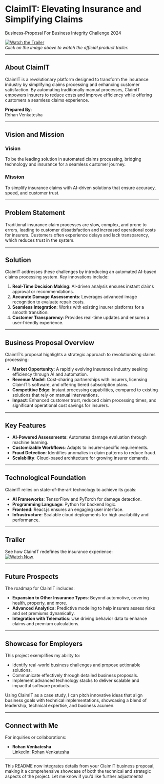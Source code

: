 # **ClaimIT: Elevating Insurance and Simplifying Claims**
Business-Proposal For Business Integrity Challenge 2024

[![Watch the Trailer](https://img.youtube.com/vi/LUPpjWrDW38/0.jpg)](https://youtu.be/LUPpjWrDW38?feature=shared)  
*Click on the image above to watch the official product trailer.*

---

## **About ClaimIT**

ClaimIT is a revolutionary platform designed to transform the insurance industry by simplifying claims processing and enhancing customer satisfaction. By automating traditionally manual processes, ClaimIT empowers insurers to reduce costs and improve efficiency while offering customers a seamless claims experience.

**Prepared By**:  
Rohan Venkatesha

---

## **Vision and Mission**

### **Vision**  
To be the leading solution in automated claims processing, bridging technology and insurance for a seamless customer journey.

### **Mission**  
To simplify insurance claims with AI-driven solutions that ensure accuracy, speed, and customer trust.

---

## **Problem Statement**

Traditional insurance claim processes are slow, complex, and prone to errors, leading to customer dissatisfaction and increased operational costs for insurers. Customers often experience delays and lack transparency, which reduces trust in the system.

---

## **Solution**

ClaimIT addresses these challenges by introducing an automated AI-based claims processing system. Key innovations include:

1. **Real-Time Decision Making**: AI-driven analysis ensures instant claims approval or recommendations.  
2. **Accurate Damage Assessments**: Leverages advanced image recognition to evaluate repair costs.  
3. **Seamless Integration**: Works with existing insurer platforms for a smooth transition.  
4. **Customer Transparency**: Provides real-time updates and ensures a user-friendly experience.

---

## **Business Proposal Overview**

ClaimIT’s proposal highlights a strategic approach to revolutionizing claims processing:

- **Market Opportunity**: A rapidly evolving insurance industry seeking efficiency through AI and automation.  
- **Revenue Model**: Cost-sharing partnerships with insurers, licensing ClaimIT’s software, and offering tiered subscription plans.  
- **Competitive Edge**: Instant processing capabilities, compared to existing solutions that rely on manual interventions.  
- **Impact**: Enhanced customer trust, reduced claim processing times, and significant operational cost savings for insurers.

---

## **Key Features**

- **AI-Powered Assessments**: Automates damage evaluation through machine learning.  
- **Customizable Workflows**: Adapts to insurer-specific requirements.  
- **Fraud Detection**: Identifies anomalies in claim patterns to reduce fraud.  
- **Scalability**: Cloud-based architecture for growing insurer demands.  

---

## **Technological Foundation**

ClaimIT relies on state-of-the-art technology to achieve its goals:

- **AI Frameworks**: TensorFlow and PyTorch for damage detection.  
- **Programming Language**: Python for backend logic.  
- **Frontend**: React.js ensures an engaging user interface.  
- **Infrastructure**: Scalable cloud deployments for high availability and performance.

---

## **Trailer**

See how ClaimIT redefines the insurance experience:  
[![Watch Now](https://img.youtube.com/vi/LUPpjWrDW38/0.jpg)](https://youtu.be/LUPpjWrDW38?feature=shared).

---

## **Future Prospects**

The roadmap for ClaimIT includes:

- **Expansion to Other Insurance Types**: Beyond automotive, covering health, property, and more.  
- **Advanced Analytics**: Predictive modeling to help insurers assess risks and set premiums dynamically.  
- **Integration with Telematics**: Use driving behavior data to enhance claims and premium calculations.  

---

## **Showcase for Employers**

This project exemplifies my ability to:

- Identify real-world business challenges and propose actionable solutions.  
- Communicate effectively through detailed business proposals.  
- Implement advanced technology stacks to deliver scalable and impactful software products.  

Using ClaimIT as a case study, I can pitch innovative ideas that align business goals with technical implementations, showcasing a blend of leadership, technical expertise, and business acumen.

---

## **Connect with Me**

For inquiries or collaborations:

- **Rohan Venkatesha**  
  LinkedIn: [Rohan Venkatesha](https://www.linkedin.com/in/rohan-venkatesha/)

---

This README now integrates details from your ClaimIT business proposal, making it a comprehensive showcase of both the technical and strategic aspects of the project. Let me know if you’d like further adjustments!

